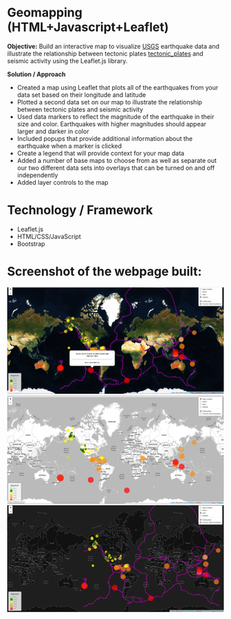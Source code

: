 # Geomapping (HTML+Javascript+Leaflet)
**Objective:**
Build an interactive map to visualize [USGS](https://earthquake.usgs.gov/earthquakes/feed/v1.0/geojson.php) earthquake data and illustrate the relationship between tectonic plates [tectonic_plates](https://github.com/fraxen/tectonicplates) and seismic activity using the Leaflet.js library.

**Solution / Approach**
* Created a map using Leaflet that plots all of the earthquakes from your data set based on their longitude and latitude
* Plotted a second data set on our map to illustrate the relationship between tectonic plates and seismic activity
* Used data markers to reflect the magnitude of the earthquake in their size and color. Earthquakes with higher magnitudes should appear larger and darker in color
* Included popups that provide additional information about the earthquake when a marker is clicked
* Create a legend that will provide context for your map data
* Added a number of base maps to choose from as well as separate out our two different data sets into overlays that can be turned on and off independently
* Added layer controls to the map

# Technology / Framework
* Leaflet.js
* HTML/CSS/JavaScript
* Bootstrap

# Screenshot of the webpage built:

![4-scatter](Images/webpage3.png)
![4-scatter](Images/webpage2.png)
![4-scatter](Images/webpage1.png)




